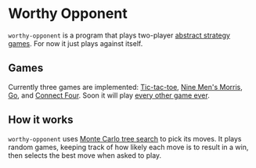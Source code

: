# Worthy Opponent

`worthy-opponent` is a program that plays two-player [abstract strategy games](https://en.wikipedia.org/wiki/Abstract_strategy_game). For now it just plays against itself.

## Games

Currently three games are implemented: [Tic-tac-toe](https://en.wikipedia.org/wiki/Tic-tac-toe), [Nine Men's Morris](https://en.wikipedia.org/wiki/Nine_Men%27s_Morris), [Go](https://en.wikipedia.org/wiki/Go_(game)), and [Connect Four](https://en.wikipedia.org/wiki/Connect_Four). Soon it will play [every other game ever](https://en.wikipedia.org/wiki/General_game_playing).

## How it works

`worthy-opponent` uses [Monte Carlo tree search](https://en.wikipedia.org/wiki/Monte_Carlo_tree_search) to pick its moves. It plays random games, keeping track of how likely each move is to result in a win, then selects the best move when asked to play.
